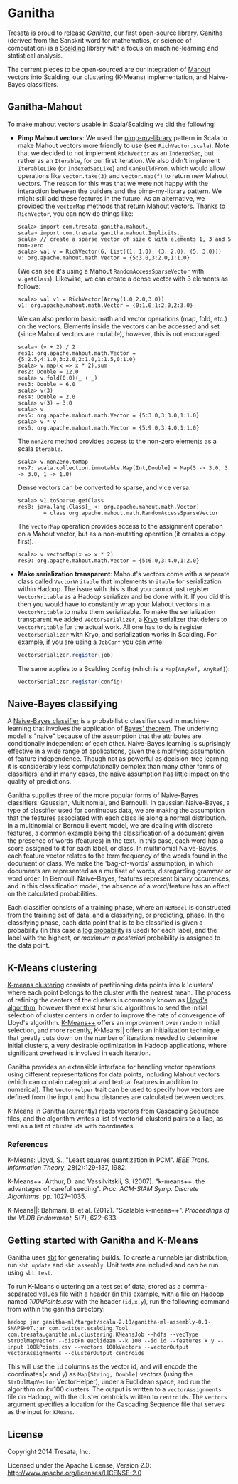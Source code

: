 # Ganitha

Tresata is proud to release *Ganitha*, our first open-source library. Ganitha (derived from the Sanskrit word for mathematics, or science of computation) is a [Scalding](https://github.com/twitter/scalding) library with a focus on machine-learning and statistical analysis.

The current pieces to be open-sourced are our integration of [Mahout](https://github.com/apache/mahout) vectors into Scalding, our clustering (K-Means) implementation, and Naive-Bayes classifiers.

## Ganitha-Mahout

To make mahout vectors usable in Scala/Scalding we did the following:

* **Pimp Mahout vectors**: We used the [pimp-my-library](http://www.artima.com/weblogs/viewpost.jsp?thread=179766) pattern in Scala to make Mahout vectors more friendly to use (see `RichVector.scala`). Note that we decided to not implement `RichVector` as an `IndexedSeq`, but rather as an `Iterable`, for our first iteration. We also didn't implement `IterableLike` (or `IndexedSeqLike`) and `CanBuildFrom`, which would allow operations like `vector.take(3)` and `vector.map(f)` to return new Mahout vectors. The reason for this was that we were not happy with the interaction between the builders and the pimp-my-library pattern. We might still add these features in the future. As an alternative, we provided the `vectorMap` methods that return Mahout vectors. Thanks to `RichVector`, you can now do things like:

  ```
  scala> import com.tresata.ganitha.mahout._
  scala> import com.tresata.ganitha.mahout.Implicits._
  scala> // create a sparse vector of size 6 with elements 1, 3 and 5 non-zero
  scala> val v = RichVector(6, List((1, 1.0), (3, 2.0), (5, 3.0)))
  v: org.apache.mahout.math.Vector = {5:3.0,3:2.0,1:1.0}
  ```

  (We can see it's using a Mahout `RandomAccessSparseVector` with `v.getClass`). Likewise, we can create a dense vector with 3 elements as follows:

  ```
  scala> val v1 = RichVector(Array(1.0,2.0,3.0))
  v1: org.apache.mahout.math.Vector = {0:1.0,1:2.0,2:3.0}
  ```

  We can also perform basic math and vector operations (map, fold, etc.) on the vectors. Elements inside the vectors can be accessed and set (since Mahout vectors are mutable), however, this is not encouraged.

  ```
  scala> (v + 2) / 2
  res1: org.apache.mahout.math.Vector = {5:2.5,4:1.0,3:2.0,2:1.0,1:1.5,0:1.0}
  scala> v.map(x => x * 2).sum
  res2: Double = 12.0
  scala> v.fold(0.0)(_ + _)
  res3: Double = 6.0
  scala> v(3)
  res4: Double = 2.0
  scala> v(3) = 3.0
  scala> v
  res5: org.apache.mahout.math.Vector = {5:3.0,3:3.0,1:1.0}
  scala> v * v
  res6: org.apache.mahout.math.Vector = {5:9.0,3:4.0,1:1.0}
  ```

  The `nonZero` method provides access to the non-zero elements as a scala `Iterable`.

  ```
  scala> v.nonZero.toMap
  res7: scala.collection.immutable.Map[Int,Double] = Map(5 -> 3.0, 3 -> 3.0, 1 -> 1.0)
  ```

  Dense vectors can be converted to sparse, and vice versa.

  ```
  scala> v1.toSparse.getClass
  res8: java.lang.Class[_ <: org.apache.mahout.math.Vector]
          = class org.apache.mahout.math.RandomAccessSparseVector
  ```

  The `vectorMap` operation provides access to the assignment operation on a Mahout vector, but as a non-mutating operation (it creates a copy first).

  ```
  scala> v.vectorMap(x => x * 2)
  res9: org.apache.mahout.math.Vector = {5:6.0,3:4.0,1:2.0}
  ```



* **Make serialization transparent**: Mahout's vectors come with a separate class called `VectorWritable` that implements `Writable` for serialization within Hadoop. The issue with this is that you cannot just register `VectorWritable` as a Hadoop serializer and be done with it. If you did this then you would have to constantly wrap your Mahout vectors in a `VectorWritable` to make them serializable. To make the serialization transparent we added `VectorSerializer`, a [Kryo](http://code.google.com/p/kryo/) serializer that defers to `VectorWritable` for the actual work. All one has to do is register `VectorSerializer` with Kryo, and serialization works in Scalding. For example, if you are using a `JobConf` you can write:

  ```scala
  VectorSerializer.register(job)
  ```

  The same applies to a Scalding `Config` (which is a `Map[AnyRef, AnyRef]`):
  ```scala
  VectorSerializer.register(config)
  ```

## Naive-Bayes classifying

A [Naive-Bayes classifier](http://en.wikipedia.org/wiki/Naive_Bayes_classifier) is a probabilistic classifier used in machine-learning that involves the application of [Bayes' theorem](http://en.wikipedia.org/wiki/Bayes%27_theorem). The underlying model is "naive" because of the assumption that the attributes are conditionally independent of each other. Naive-Bayes learning is suprisingly effective in a wide range of applications, given the simplifying assumption of feature independence. Though not as powerful as decision-tree learning, it is considerably less computationally complex than many other forms of classifiers, and in many cases, the naive assumption has little impact on the quality of predictions.

Ganitha supplies three of the more popular forms of Naive-Bayes classifiers: Gaussian, Multinomial, and Bernoulli. In gaussian Naive-Bayes, a type of classifier used for continuous data, we are making the assumption that the features associated with each class lie along a normal distribution. In a multinomial or Bernoulli event model, we are dealing with discrete features, a common example being the classification of a document given the presence of words (features) in the text. In this case, each word has a score assigned to it for each label, or class. In multinomial Naive-Bayes, each feature vector relates to the term frequency of the words found in the document or class. We make the 'bag-of-words' assumption, in which documents are represented as a multiset of words, disregarding grammar or word order. In Bernoulli Naive-Bayes, features represent binary occurences, and in this classification model, the absence of a word/feature has an effect on the calculated probabilities.

Each classifier consists of a training phase, where an ```NBModel``` is constructed from the training set of data, and a classifying, or predicting, phase. In the classifying phase, each data point that is to be classified is given a probability (in this case a [log probability](http://en.wikipedia.org/wiki/Log_probability) is used) for each label, and the label with the highest, or *maximum a posteriori* probability is assigned to the data point.

## K-Means clustering

[K-means clustering](http://en.wikipedia.org/wiki/K-means_clustering) consists of partitioning data points into k 'clusters' where each point belongs to the cluster with the nearest mean. The process of refining the centers of the clusters is commonly known as [Lloyd's algorithm](http://en.wikipedia.org/wiki/Lloyd%27s_algorithm), however there exist heuristic algorithms to seed the initial selection of cluster centers in order to improve the rate of convergence of Lloyd's algorithm. [K-Means++](http://en.wikipedia.org/wiki/K-means%2B%2B) offers an improvement over random initial selection, and more recently, K-Means|| offers an initialization technique that greatly cuts down on the number of iterations needed to determine initial clusters, a very desirable optimization in Hadoop applications, where significant overhead is involved in each iteration.

Ganitha provides an extensible interface for handling vector operations using different representations for data points, including Mahout vectors (which can contain categorical and textual features in addition to numerical). The `VectorHelper` trait can be used to specify how vectors are defined from the input and how distances are calculated between vectors.

K-Means in Ganitha (currently) reads vectors from [Cascading](http://www.cascading.org/) Sequence files, and the algorithm writes a list of vectorid-clusterid pairs to a Tap, as well as a list of cluster ids with coordinates.

### References

K-Means:
Lloyd, S., "Least squares quantization in PCM". *IEEE Trans. Information Theory*, 28(2):129-137, 1982.

K-Means++:
Arthur, D. and Vassilvitskii, S. (2007). "k-means++: the advantages of careful seeding".
*Proc. ACM-SIAM Symp. Discrete Algorithms*. pp. 1027–1035.

K-Means||:
Bahmani, B. et al. (2012). "Scalable k-means++". *Proceedings of the VLDB Endowment*, 5(7), 622-633.

## Getting started with Ganitha and K-Means

Ganitha uses [sbt](http://www.scala-sbt.org/) for generating builds. To create a runnable jar distribution, run ```sbt update``` and ```sbt assembly```. Unit tests are included and can be run using ```sbt test```.

To run K-Means clustering on a test set of data, stored as a comma-separated values file with a header (in this example, with a file on Hadoop named *100kPoints.csv* with the header (```id,x,y```), run the following command from within the ganitha directory:

```
hadoop jar ganitha-ml/target/scala-2.10/ganitha-ml-assembly-0.1-SNAPSHOT.jar com.twitter.scalding.Tool com.tresata.ganitha.ml.clustering.KMeansJob --hdfs --vecType StrDblMapVector --distFn euclidean --k 100 --id id --features x y --input 100kPoints.csv --vectors 100kVectors --vectorOutput vectorAssignments --clusterOutput centroids
```

This will use the `id` columns as the vector id, and will encode the coordinates(`x` and `y`) as ```Map[String, Double]``` vectors (using the ```StrDblMapVector``` VectorHelper), under a Euclidean space, and run the algorithm on *k*=100 clusters. The output is written to a ```vectorAssignments``` file on Hadoop, with the cluster centroids written to ```centroids```. The `vectors` argument specifies a location for the Cascading Sequence file that serves as the input for ```KMeans```.

## License

Copyright 2014 Tresata, Inc.

Licensed under the Apache License, Version 2.0: http://www.apache.org/licenses/LICENSE-2.0
